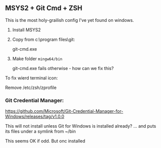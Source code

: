 ## MSYS2 + Git Cmd + ZSH

This is the most holy-grailish config I've yet found on windows.

1) Install MSYS2

2) Copy from c:\program files\git:

    git-cmd.exe
    
3) Make folder `mingw64/bin` 

    git-cmd.exe 
      fails otherwise - how can we fix this?

To fix wierd terminal icon:

   Remove /etc/zsh/zprofile


### Git Credential Manager:

https://github.com/Microsoft/Git-Credential-Manager-for-Windows/releases/tag/v1.0.0

This will not install unless Git for Windows is installed already? ... and puts its files under a symlink from ~/bin

This seems OK if odd. But onc installed